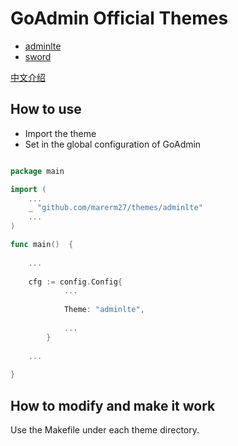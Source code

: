 # GoAdmin Official Themes

- [adminlte](https://github.com/marerm27/themes/tree/master/adminlte)
- [sword](https://github.com/marerm27/themes/tree/master/sword)

[中文介绍](./README_CN.md)

## How to use

- Import the theme
- Set in the global configuration of GoAdmin

```go

package main

import (
	...
	_ "github.com/marerm27/themes/adminlte"
	...
)

func main()  {
	
	...
	
	cfg := config.Config{
    		...
    		
    		Theme: "adminlte",
    		
    		...
    	}
	
	...
 
}

```

## How to modify and make it work

Use the Makefile under each theme directory.